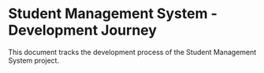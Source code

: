 # Student Management System - Development Journey

This document tracks the development process of the Student Management System project.